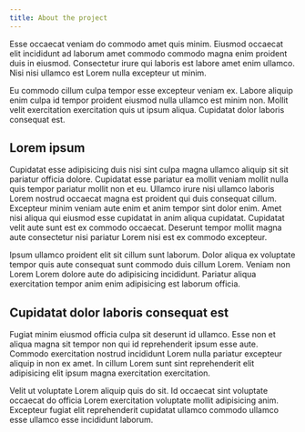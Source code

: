 ```yaml
---
title: About the project
---
```


Esse occaecat veniam do commodo amet quis minim. Eiusmod occaecat elit incididunt ad laborum amet
commodo commodo magna enim proident duis in eiusmod. Consectetur irure qui laboris est labore amet
enim ullamco. Nisi nisi ullamco est Lorem nulla excepteur ut minim.

Eu commodo cillum culpa tempor esse excepteur veniam ex. Labore aliquip enim culpa id tempor
proident eiusmod nulla ullamco est minim non. Mollit velit exercitation exercitation quis ut ipsum
aliqua. Cupidatat dolor laboris consequat est.

## Lorem ipsum

Cupidatat esse adipisicing duis nisi sint culpa magna ullamco aliquip sit sit pariatur officia
dolore. Cupidatat esse pariatur ea mollit veniam mollit nulla quis tempor pariatur mollit non et eu.
Ullamco irure nisi ullamco laboris Lorem nostrud occaecat magna est proident qui duis consequat
cillum. Excepteur minim veniam aute enim et anim tempor sint dolor enim. Amet nisi aliqua qui
eiusmod esse cupidatat in anim aliqua cupidatat. Cupidatat velit aute sunt est ex commodo occaecat.
Deserunt tempor mollit magna aute consectetur nisi pariatur Lorem nisi est ex commodo excepteur.

Ipsum ullamco proident elit sit cillum sunt laborum. Dolor aliqua ex voluptate tempor quis aute
consequat sunt commodo duis cillum Lorem. Veniam non Lorem Lorem dolore aute do adipisicing
incididunt. Pariatur aliqua exercitation tempor anim enim adipisicing est laborum officia.

## Cupidatat dolor laboris consequat est

Fugiat minim eiusmod officia culpa sit deserunt id ullamco. Esse non et aliqua magna sit tempor non
qui id reprehenderit ipsum esse aute. Commodo exercitation nostrud incididunt Lorem nulla pariatur
excepteur aliquip in non ex amet. In cillum Lorem sunt sint reprehenderit elit adipisicing elit
ipsum magna exercitation exercitation.

Velit ut voluptate Lorem aliquip quis do sit. Id occaecat sint voluptate occaecat do officia Lorem
exercitation voluptate mollit adipisicing anim. Excepteur fugiat elit reprehenderit cupidatat
ullamco commodo ullamco esse ullamco esse incididunt laborum.
